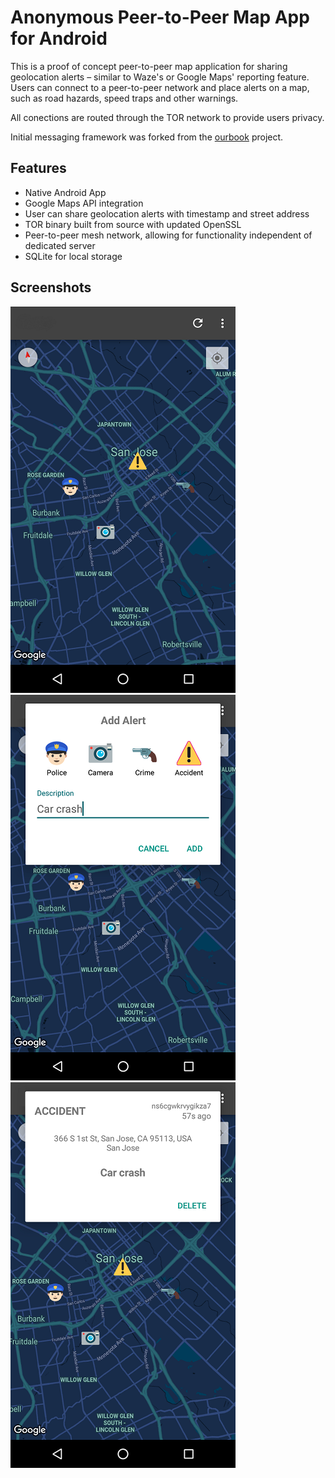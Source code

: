 # Anonymous Peer-to-Peer Map App for Android

This is a proof of concept peer-to-peer map application for sharing geolocation alerts – similar to Waze's or Google Maps' reporting feature. Users can connect to a peer-to-peer network and place alerts on a map, such as road hazards, speed traps and other warnings. 

All conections are routed through the TOR network to provide users privacy. 

Initial messaging framework was forked from the [ourbook](https://github.com/onionApps/ourbook) project.

## Features

* Native Android App
* Google Maps API integration
* User can share geolocation alerts with timestamp and street address
* TOR binary built from source with updated OpenSSL
* Peer-to-peer mesh network, allowing for functionality independent of dedicated server
* SQLite for local storage

## Screenshots

![Map screen](/screenshots/sc1.png) ![Map screen](/screenshots/sc2.png) ![Map screen](/screenshots/sc3.png)
